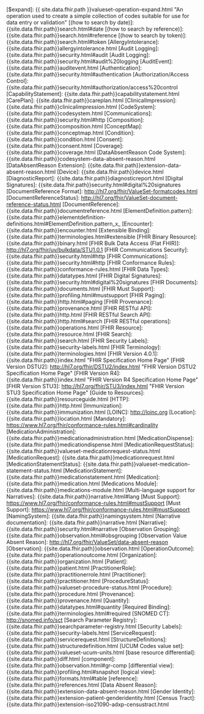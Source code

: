 [$expand]: {{ site.data.fhir.path }}valueset-operation-expand.html  "An operation used to create a simple collection of codes suitable for use for data entry or validation"
[(how to search by date)]: {{site.data.fhir.path}}search.html#date
[(how to search by reference)]: {{site.data.fhir.path}}search.html#reference
[(how to search by token)]: {{site.data.fhir.path}}search.html#token
[AllergyIntolerance]: {{site.data.fhir.path}}allergyintolerance.html
[Audit Logging]: {{site.data.fhir.path}}security.html#audit
[Audit Logging]: {{site.data.fhir.path}}security.html#audit%20logging
[AuditEvent]: {{site.data.fhir.path}}auditevent.html
[Authentication]: {{site.data.fhir.path}}security.html#authentication
[Authorization/Access Control]: {{site.data.fhir.path}}security.html#authorization/access%20control
[CapabilityStatement]: {{site.data.fhir.path}}capabilitystatement.html
[CarePlan]: {{site.data.fhir.path}}careplan.html
[ClinicalImpression]: {{site.data.fhir.path}}clinicalimpression.html
[CodeSystem]: {{site.data.fhir.path}}codesystem.html
[Communications]: {{site.data.fhir.path}}security.html#http
[Composition]: {{site.data.fhir.path}}composition.html
[ConceptMap]: {{site.data.fhir.path}}conceptmap.html
[Condition]: {{site.data.fhir.path}}condition.html
[Consent]: {{site.data.fhir.path}}consent.html
[Coverage]: {{site.data.fhir.path}}coverage.html
[DataAbsentReason Code System]: {{site.data.fhir.path}}codesystem-data-absent-reason.html
[DataAbsentReason Extension]: {{site.data.fhir.path}}extension-data-absent-reason.html
[Device]: {{site.data.fhir.path}}device.html
[DiagnosticReport]:  {{site.data.fhir.path}}diagnosticreport.html
[Digital Signatures]: {{site.data.fhir.path}}security.html#digital%20signatures
[DocumentReference Format]: http://hl7.org/fhir/ValueSet-formatcodes.html
[DocumentReferenceStatus]: http://hl7.org/fhir/ValueSet-document-reference-status.html
[DocumentReference]: {{site.data.fhir.path}}documentreference.html
[ElementDefinition.pattern]: {{site.data.fhir.path}}elementdefinition-definitions.html#ElementDefinition.pattern_x_
[Encounter]: {{site.data.fhir.path}}encounter.html
[Extensible Binding]: {{site.data.fhir.path}}terminologies.html#extensible
[FHIR Binary Resource]: {{site.data.fhir.path}}binary.html
[FHIR Bulk Data Access (Flat FHIR)]: http://hl7.org/fhir/uv/bulkdata/STU1.0.1
[FHIR Communications Security]: {{site.data.fhir.path}}security.html#http
[FHIR Communications]: {{site.data.fhir.path}}security.html#http
[FHIR Conformance Rules]: {{site.data.fhir.path}}conformance-rules.html
[FHIR Data Types]: {{site.data.fhir.path}}datatypes.html
[FHIR Digital Signatures]: {{site.data.fhir.path}}security.html#digital%20signatures
[FHIR Documents]: {{site.data.fhir.path}}documents.html
[FHIR Must Support]: {{site.data.fhir.path}}profiling.html#mustsupport
[FHIR Paging]: {{site.data.fhir.path}}http.html#paging
[FHIR Provenance]: {{site.data.fhir.path}}provenance.html
[FHIR RESTful API]: {{site.data.fhir.path}}http.html
[FHIR RESTful Search API]: {{site.data.fhir.path}}http.html#search
[FHIR RESTful operations]: {{site.data.fhir.path}}operations.html
[FHIR Resource]: {{site.data.fhir.path}}resource.html
[FHIR Search]: {{site.data.fhir.path}}search.html
[FHIR Security Labels]: {{site.data.fhir.path}}security-labels.html
[FHIR Terminology]: {{site.data.fhir.path}}terminologies.html
[FHIR Version 4.0.1]: {{site.data.fhir.path}}index.html "FHIR Specification Home Page"
[FHIR Version DSTU2]: http://hl7.org/fhir/DSTU2/index.html "FHIR Version DSTU2 Specification Home Page"
[FHIR Version R4]: {{site.data.fhir.path}}index.html "FHIR Version R4 Specification Home Page"
[FHIR Version STU3]: http://hl7.org/fhir/STU3/index.html "FHIR Version STU3 Specification Home Page"
[Guide to Resources]: {{site.data.fhir.path}}resourceguide.html
[HTTP]: {{site.data.fhir.path}}http.html
[Immunization]:  {{site.data.fhir.path}}immunization.html
[LOINC]: http://loinc.org
[Location]:  {{site.data.fhir.path}}location.html
[Mandatory]: https://www.hl7.org/fhir/conformance-rules.html#cardinality
[MedicationAdministration]: {{site.data.fhir.path}}medicationadministration.html
[MedicationDispense]: {{site.data.fhir.path}}medicationdispense.html
[MedicationRequestStatus]: {{site.data.fhir.path}}valueset-medicationrequest-status.html
[MedicationRequest]: {{site.data.fhir.path}}medicationrequest.html
[MedicationStatementStatus]: {{site.data.fhir.path}}valueset-medication-statement-status.html
[MedicationStatement]: {{site.data.fhir.path}}medicationstatement.html
[Medication]: {{site.data.fhir.path}}medication.html
[Medications Module]: {{site.data.fhir.path}}medications-module.html
[Multi-language support for Narratives]: {{site.data.fhir.path}}narrative.html#lang
[Must Support]: https://www.hl7.org/fhir/conformance-rules.html#mustSupport
[Must Support]: https://www.hl7.org/fhir/conformance-rules.html#mustSupport
[NamingSystem]: {{site.data.fhir.path}}namingsystem.html
[Narrative documentation]: {{site.data.fhir.path}}narrative.html
[Narrative]: {{site.data.fhir.path}}security.html#narrative
[Observation Grouping]: {{site.data.fhir.path}}observation.html#obsgrouping
[Observation Value Absent Reason]: http://hl7.org/fhir/ValueSet/data-absent-reason
[Observation]: {{site.data.fhir.path}}observation.html
[OperationOutcome]: {{site.data.fhir.path}}operationoutcome.html
[Organization]: {{site.data.fhir.path}}organization.html
[Patient]: {{site.data.fhir.path}}patient.html
[PractitionerRole]: {{site.data.fhir.path}}practitionerrole.html
[Practitioner]: {{site.data.fhir.path}}practitioner.html
[ProcedureStatus]: {{site.data.fhir.path}}valueset-procedure-status.html
[Procedure]: {{site.data.fhir.path}}procedure.html
[Provenance]: {{site.data.fhir.path}}provenance.html
[Quantity]: {{site.data.fhir.path}}datatypes.html#quantity
[Required Binding]: {{site.data.fhir.path}}terminologies.html#required
[SNOMED CT]: http://snomed.info/sct
[Search Parameter Registry]: {{site.data.fhir.path}}searchparameter-registry.html
[Security Labels]: {{site.data.fhir.path}}security-labels.html
[ServiceRequest]: {{site.data.fhir.path}}servicerequest.html
[StructureDefinitions]: {{site.data.fhir.path}}structuredefinition.html
[UCUM Codes value set]: {{site.data.fhir.path}}valueset-ucum-units.html
[base resource differential]: {{site.data.fhir.path}}diff.html
[component]: {{site.data.fhir.path}}observation.html#gr-comp
[differential view]: {{site.data.fhir.path}}profiling.html#snapshot
[logical view]: {{site.data.fhir.path}}formats.html#table
[reference]: {{site.data.fhir.path}}references.html
[Data Absent Reason]: {{site.data.fhir.path}}extension-data-absent-reason.html
[Gender Identity]: {{site.data.fhir.path}}extension-patient-genderidentity.html
[Census Tract]: {{site.data.fhir.path}}extension-iso21090-adxp-censustract.html

[US Core Patient]: http://hl7.org/fhir/us/core/StructureDefinition-us-core-patient.html
[US Core Birthsex/Sex Assigned At Birth]: http://hl7.org/fhir/us/core/StructureDefinition-us-core-birthsex.html
[US Core Condition]: http://hl7.org/fhir/us/core/StructureDefinition-us-core-condition.html
[US Core Encounter]: http://hl7.org/fhir/us/core/StructureDefinition-us-core-encounter.html

[US PH Patient]: http://hl7.org/fhir/us/ecr/StructureDefinition-us-ph-patient.html
[US PH Condition]: http://hl7.org/fhir/us/ecr/StructureDefinition-us-ph-condition.html
[US PH Encounter]: http://hl7.org/fhir/us/ecr/StructureDefinition-us-ph-encounter.html

[CBS Age at Case Investigation Profile]: StructureDefinition-cbs-age-at-investigation.html
[CBS Binational Reporting Criteria Profile]: StructureDefinition-cbs-binational-reporting-criteria.html
[CBS Case Investigation Start Date Profile]: StructureDefinition-cbs-investigation-start-date.html
[CBS Case Notification Panel Member Profile]:StructureDefinition-cbs-cnp-member.html
[CBS Case Notification Panel Profile]: StructureDefinition-cbs-case-notification-panel.html
[CBS Case Outbreak Profile]: StructureDefinition-cbs-case-outbreak.html
[CBS Cause of Death Profile]: StructureDefinition-cbs-cause-of-death.html
[CBS Co-Condition Profile]: StructureDefinition-cbs-co-condition.html
[CBS Composition Profile]: StructureDefinition-cbs-composition.html
[CBS Date Reported to Public Health Department Profile]: StructureDefinition-cbs-date-reported-to-phd.html
[CBS Date of Initial Report Profile]: StructureDefinition-cbs-date-initial-report.html
[CBS Document Bundle Profile]: StructureDefinition-cbs-document-bundle.html
[CBS Earliest Date Reported to County Profile]: StructureDefinition-cbs-earliest-date-reported-to-county.html
[CBS Earliest Date Reported to State Profile]: StructureDefinition-cbs-earliest-date-reported-to-state.html
[CBS Exposure Observation Profile]: StructureDefinition-cbs-exposure-observation.html
[CBS Immediate National Notifiable Condition Profile]: StructureDefinition-cbs-immediate-nnc.html
[CBS Jurisdiction Code Profile]: StructureDefinition-cbs-jurisdiction-code.html
[CBS MMWR Profile]: StructureDefinition-cbs-mmwr.html
[CBS National Reporting Jurisdiction Profile]: StructureDefinition-cbs-national-reporting-jurisdiction.html
[CBS Past or Present Job Profile]: StructureDefinition-cbs-past-or-present-job.html
[CBS Pregnancy Status Profile]: StructureDefinition-cbs-pregnancy-status.html
[CBS Questionnaire Profile]: StructureDefinition-cbs-questionnaire.html
[CBS Reporting County Profile]: StructureDefinition-cbs-reporting-county.html
[CBS Reporting State Profile]: StructureDefinition-cbs-reporting-state.html
[CBS Social Determinants of Health Profile]: StructureDefinition-cbs-social-determinants-of-health.html
[CBS Specimen Profile]: StructureDefinition-cbs-specimen.html
[CBS Transmission Mode Profile]: StructureDefinition-cbs-transmission-mode.html
[CBS Vaccination per ACIP Recommendations Profile]: StructureDefinition-cbs-vaccination-ACIP-Recommendation.html
[US CBS Immunization Profile]: StructureDefinition-us-cbs-immunization.html
[US CBS Condition of Interest Profile]: StructureDefinition-us-cbs-condition.html
[US CBS Lab Diagnostic Report Profile]: StructureDefinition-us-cbs-lab-diagnosticreport.html
[US CBS Lab Observation Profile]: StructureDefinition-us-cbs-lab-observation.html
[US CBS Hospitalization Profile]: StructureDefinition-us-cbs-hospitalization.html
[US CBS Patient Profile]: StructureDefinition-us-cbs-patient.html
[US CBS Performing Laboratory Profile]: StructureDefinition-us-cbs-performing-lab.html
[US CBS Reporting Source Organization Profile]: StructureDefinition-us-cbs-reporting-source-organization.html
[US CBS Travel History Profile]: StructureDefinition-us-cbs-travel-history.html

[CBS CDC Address Use Extension]: StructureDefinition-cbs-cdc-address-use.html
[CBS Case Class Status Extension]: StructureDefinition-cbs-case-class-status.html
[CBS Died of Condition Extension]: StructureDefinition-cbs-died-of-condition.html
[CBS Illness Duration Extension]: StructureDefinition-cbs-illness-duration.html
[CBS Program Specific Time Window Extension]: StructureDefinition-us-cbs-program-specific-time-window.html
[US CBS Program Specific Time Window Extension]: StructureDefinition-us-cbs-program-specific-time-window.html
[CBS Reason Not Vaccinated Per ACIP Recommendations Extension]: StructureDefinition-cbs-reason-not-vaccinated-per-ACIP-recommendations.html
[CBS Related Case Extension]: StructureDefinition-cbs-related-case.html
[CBS Specimen Role Extension]: StructureDefinition-cbs-specimen-role.html
[US CBS Period and Mode of Travel]: StructureDefinition-us-cbs-period-and-mode-of-travel.html


[Additional codes for Address.use]: ValueSet-CBSCDCAddressUseVS.html
[CBS Case Notification Panel Codes]: ValueSet-CBSCaseNotificationPanelVS.html
[CBS Case Notification Panel Value Set]: ValueSet-CBSCaseNotificationPanelVS.html
[CBS Related Case Type Value Set]: ValueSet-CBSRelatedCaseTypeVS.html
[CBS STD Epi Questionnaire Panel Codes]: ValueSet-CBSSTDSexualHistoryDrugUseQuestionnaireVS.html
[CBS Social Determinants of Health Categories]: ValueSet-CBSSocialDeterminantsOfHealthCategoryVS.html
[CBS Social Determinants of Health Codes]: ValueSet-CBSSocialDeterminantsOfHealthVS.html
[CBS Temporary Code System]: CodeSystem-cbs-temp-code-system.html
[CBS Time Window Relative To Value Set]: ValueSet-CBSTimeWindowRelativeToVS.html

[Artifacts]: artifacts.html "Artifacts Page"
[Conformance Expectations]: conformance-expectations.html "Conformance Expectations Page"
[Downloads]: downloads.html "Downloads Page"
[Examples]: examples.html "Examples Page"
[General Guidance]: general-guidance.html "General Guidance Page"
[Home]: index.html "Home Page"
[Missing Data]: general-guidance.html#missing-data
[Profiles and Extensions]: profiles-and-extensions.html
[Suppressed Data]: general-guidance.html#suppressed-data
[Terminology]: terminology.html "Terminology Page"
[Value sets]: terminology.html "Terminology Page"